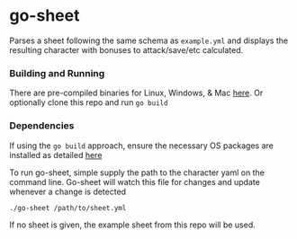 # go-sheet

Parses a sheet following the same schema as `example.yml` and displays the resulting character with
bonuses to attack/save/etc calculated.

### Building and Running

There are pre-compiled binaries for Linux, Windows, & Mac
[here](https://github.com/nicjohnson145/go-sheet/releases/latest). Or optionally clone this repo and
run `go build`

### Dependencies

If using the `go build` approach, ensure the necessary OS packages are installed as detailed
[here](https://github.com/go-gl/glfw)

To run go-sheet, simple supply the path to the character yaml on the command line. Go-sheet will
watch this file for changes and update whenever a change is detected

```
./go-sheet /path/to/sheet.yml
```

If no sheet is given, the example sheet from this repo will be used.

